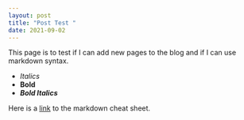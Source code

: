 ```yaml
---
layout: post
title: "Post Test "
date: 2021-09-02
---
```

This page is to test if I can add new pages to the blog and if I can use markdown syntax.
* *Italics*
* **Bold**
* **_Bold Italics_**

Here is a [link](https://packetlife.net/media/library/16/Markdown.pdf) to the markdown cheat sheet.
